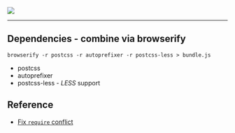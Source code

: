 [![](https://data.jsdelivr.com/v1/package/gh/jayakornk/postcss-bundle/badge)](https://www.jsdelivr.com/package/gh/jayakornk/postcss-bundle)

---

## Dependencies - combine via browserify
```
browserify -r postcss -r autoprefixer -r postcss-less > bundle.js
```
- postcss
- autoprefixer
- postcss-less - _LESS_ support

## Reference
- [Fix `require` conflict](https://github.com/Microsoft/monaco-editor/issues/90#issuecomment-243395277)